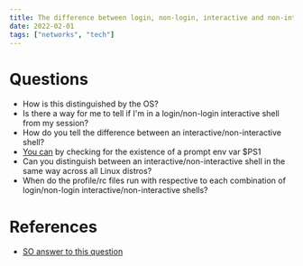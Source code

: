 ```yaml
---
title: The difference between login, non-login, interactive and non-interactive shells
date: 2022-02-01
tags: ["networks", "tech"]
---
```


# Questions

* How is this distinguished by the OS?
* Is there a way for me to tell if I'm in a login/non-login interactive shell from my session?
* How do you tell the difference between an interactive/non-interactive shell?
* [You can](https://tldp.org/LDP/abs/html/intandnonint.html) by checking for the existence of a prompt env var $PS1
* Can you distinguish between an interactive/non-interactive shell in the same way across all Linux distros?
* When do the profile/rc files run with respective to each combination of login/non-login interactive/non-interactive shells?

# References

* [SO answer to this question](https://unix.stackexchange.com/questions/50665/what-is-the-difference-between-interactive-shells-login-shells-non-login-shell)